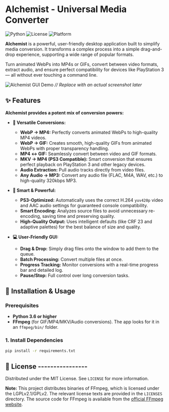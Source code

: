 # Alchemist - Universal Media Converter

![Python](https://img.shields.io/badge/Python-3.6%2B-blue?logo=python)
![License](https://img.shields.io/badge/License-MIT-green)
![Platform](https://img.shields.io/badge/Platform-Windows-lightgrey)

**Alchemist** is a powerful, user-friendly desktop application built to simplify media conversion. It transforms a complex process into a simple drag-and-drop experience, supporting a wide range of popular formats.

Turn animated WebPs into MP4s or GIFs, convert between video formats, extract audio, and ensure perfect compatibility for devices like PlayStation 3 — all without ever touching a command line.

![Alchemist GUI Demo](https://via.placeholder.com/800x500.png?text=Alchemist+GUI+Screenshot) *// Replace with an actual screenshot later*

## ✨ Features

**Alchemist provides a potent mix of conversion powers:**

*   **🔄 Versatile Conversions:**
    *   **WebP → MP4:** Perfectly converts animated WebPs to high-quality MP4 videos.
    *   **WebP → GIF:** Creates smooth, high-quality GIFs from animated WebPs with proper transparency handling.
    *   **MP4 ↔ GIF:** Seamlessly convert between video and GIF formats.
    *   **MKV → MP4 (PS3 Compatible):** Smart conversion that ensures perfect playback on PlayStation 3 and other legacy devices.
    *   **Audio Extraction:** Pull audio tracks directly from video files.
    *   **Any Audio → MP3:** Convert any audio file (FLAC, M4A, WAV, etc.) to high-quality 320kbps MP3.

*   **🎯 Smart & Powerful:**
    *   **PS3-Optimized:** Automatically uses the correct H.264 `yuv420p` video and AAC audio settings for guaranteed console compatibility.
    *   **Smart Encoding:** Analyzes source files to avoid unnecessary re-encoding, saving time and preserving quality.
    *   **High-Quality Output:** Uses intelligent defaults (like CRF 23 and adaptive palettes) for the best balance of size and quality.

*   **💻 User-Friendly GUI:**
    *   **Drag & Drop:** Simply drag files onto the window to add them to the queue.
    *   **Batch Processing:** Convert multiple files at once.
    *   **Progress Tracking:** Monitor conversions with a real-time progress bar and detailed log.
    *   **Pause/Stop:** Full control over long conversion tasks.

## 🚀 Installation & Usage

### Prerequisites
*   **Python 3.6 or higher**
*   **FFmpeg** (for GIF/MP4/MKV/Audio conversions). The app looks for it in an `ffmpeg/bin/` folder.

### 1. Install Dependencies
```bash
pip install -r requirements.txt
```

## 📜 License ----------------

Distributed under the MIT License. See `LICENSE` for more information.

**Note:** This project distributes binaries of FFmpeg, which is licensed under the LGPLv2.1/GPLv2. The relevant license texts are provided in the `LICENSES` directory. The source code for FFmpeg is available from the [official FFmpeg website](https://ffmpeg.org/source.html).
